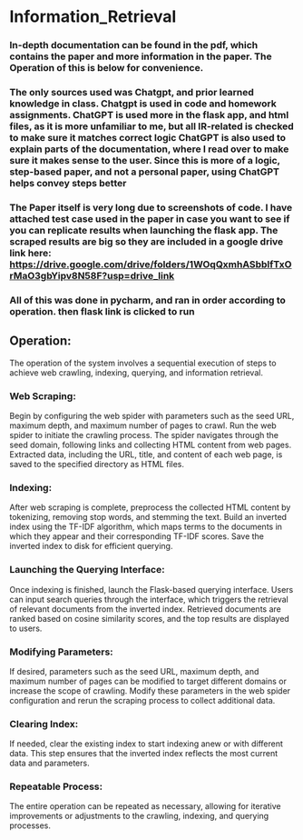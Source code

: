 # Information_Retrieval
### In-depth documentation can be found in the pdf, which contains the paper and more information in the paper. The Operation of this is below for convenience. 

### The only sources used was Chatgpt, and prior learned knowledge in class. Chatgpt is used in code and homework assignments. ChatGPT is used more in the flask app, and html files, as it is more unfamiliar to me, but all IR-related is checked to make sure it matches correct logic ChatGPT is also used to explain parts of the documentation, where I read over to make sure it makes sense to the user. Since this is more of a logic, step-based paper, and not a personal paper, using ChatGPT helps convey steps better

### The Paper itself is very long due to screenshots of code. I have attached test case used in the paper in case you want to see if you can replicate results when launching the flask app. The scraped results are big so they are included in a google drive link here: https://drive.google.com/drive/folders/1WOqQxmhASbblfTxOrMaO3gbYipv8N58F?usp=drive_link

### All of this was done in pycharm, and ran in order according to operation. then flask link is clicked to run

## Operation:
The operation of the system involves a sequential execution of steps to achieve web crawling, indexing, querying, and information retrieval.
### Web Scraping:
Begin by configuring the web spider with parameters such as the seed URL, maximum depth, and maximum number of pages to crawl.
Run the web spider to initiate the crawling process. The spider navigates through the seed domain, following links and collecting HTML content from web pages.
Extracted data, including the URL, title, and content of each web page, is saved to the specified directory as HTML files.
### Indexing:
After web scraping is complete, preprocess the collected HTML content by tokenizing, removing stop words, and stemming the text.
Build an inverted index using the TF-IDF algorithm, which maps terms to the documents in which they appear and their corresponding TF-IDF scores.
Save the inverted index to disk for efficient querying.
### Launching the Querying Interface:
Once indexing is finished, launch the Flask-based querying interface.
Users can input search queries through the interface, which triggers the retrieval of relevant documents from the inverted index.
Retrieved documents are ranked based on cosine similarity scores, and the top results are displayed to users.
### Modifying Parameters:
If desired, parameters such as the seed URL, maximum depth, and maximum number of pages can be modified to target different domains or increase the scope of crawling.
Modify these parameters in the web spider configuration and rerun the scraping process to collect additional data.
### Clearing Index:
If needed, clear the existing index to start indexing anew or with different data.
This step ensures that the inverted index reflects the most current data and parameters.
### Repeatable Process:
The entire operation can be repeated as necessary, allowing for iterative improvements or adjustments to the crawling, indexing, and querying processes.

